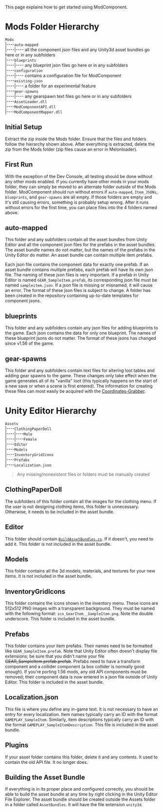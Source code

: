 This page explains how to get started using ModComponent.

# Mods Folder Hierarchy

`Mods`<br/>
|----`auto-mapped`<br/>
|----|---- all the component json files and any Unity3d asset bundles go here or in any subfolders<br/>
|----`blueprints`<br/>
|----|---- any blueprint json files go here or in any subfolders<br/>
|----`configuration`<br/>
|----|---- contains a configuration file for ModComponent<br/>
|----`existing-json`<br/>
|----|---- a folder for an experimental feature<br/>
|----`gear-spawns`<br/>
|----|---- any gearspawn text files go here or in any subfolders<br/>
|----`AssetLoader.dll`<br/>
|----`ModComponentAPI.dll`<br/>
|----`ModComponentMapper.dll`<br/>

## Initial Setup

Extract the zip inside the Mods folder. Ensure that the files and folders follow the hierarchy shown above. After everything is extracted, delete the zip from the Mods folder (zip files cause an error in Melonloader).

## First Run

With the exception of the Dev Console, all testing should be done without any other mods enabled. If you currently have other mods in your mods folder, they can simply be moved to an alternate folder outside of the Mods folder. ModComponent should run without errors if `auto-mapped`, `Item_JSONs`, `blueprints`, and `gear-spawns` are all empty. If those folders are empty and it's still causing errors, something is probably setup wrong. After it runs without errors for the first time, you can place files into the 4 folders named above.

## auto-mapped

This folder and any subfolders contain all the asset bundles from Unity Editor and all the component json files for the prefabs in the asset bundles. The asset bundle names do not matter, but the names of the prefabs in the Unity Editor do matter. An asset bundle can contain multiple item prefabs.

Each json file contains the component data for exactly one prefab. If an asset bundle contains multiple prefabs, each prefab will have its own json file. The naming of these json files is very important. If a prefab in Unity Editor is named `GEAR_SampleItem.prefab`, its corresponding json file must be named `sampleitem.json`. If a json file is missing or misnamed, it will cause an error. The format of these json files is subject to change. A folder has been created in the repository containing up-to-date templates for component jsons.

## blueprints

This folder and any subfolders contain any json files for adding blueprints to the game. Each json contains the data for only one blueprint. The names of these blueprint jsons do not matter. The format of these jsons has changed since v1.56 of the game.

## gear-spawns

This folder and any subfolders contain text files for altering loot tables and adding gear spawns to the game. These changes only take effect when the game generates all of its "vanilla" loot (this typically happens on the start of a new save or when a scene is first entered). The information for creating these files can most easily be acquired with the [Coordinates-Grabber](https://github.com/ds5678/Coordinates-Grabber).

# Unity Editor Hierarchy

`Assets`<br/>
|----`ClothingPaperDoll`<br/>
|----|----`Male`<br/>
|----|----`Female`<br/>
|----`Editor`<br/>
|----`Models`<br/>
|----`InventoryGridIcons`<br/>
|----`Prefabs`<br/>
|----`Localization.json`<br/>

> Any missing/nonexistent files or folders must be manually created

## ClothingPaperDoll

The subfolders of this folder contain all the images for the clothing menu. If the user is not designing clothing items, this folder is unnecessary. Otherwise, it needs to be included in the asset bundle.

## Editor

This folder should contain [`BuildAssetBundles.cs`](https://github.com/ds5678/ModComponent/blob/master/Template/Unity/Assets/Editor/BuildAssetBundles.cs). If it doesn't, you need to add it. This folder is not included in the asset bundle.

## Models

This folder contains all the 3d models, materials, and textures for your new items. It is not included in the asset bundle.

## InventoryGridIcons

This folder contains the icons shown in the inventory menu. These icons are 512x512 PNG images with a transparent background. They must be named with the following format: `ico_GearItem__SampleItem.png`. Note the double underscore. This folder is included in the asset bundle.

## Prefabs

This folder contains your item prefabs. Their names need to be formatted like `GEAR_SampleItem.prefab`. Note that Unity Editor often doesn't display file extensions; be sure that you didn't name your file ~~GEAR_SampleItem.prefab.prefab~~. Prefabs need to have a transform component and a collider component (a box collider is normally good enough). If you're porting 1.56 mods, any old API components must be removed; their component data is now entered in a json file outside of Unity Editor. This folder is included in the asset bundle.

## Localization.json

This file is where you define any in-game text. It is not necessary to have an entry for every localization. Item names typically carry an ID with the format `GAMEPLAY_SampleItem`. Similarly, item descriptions typically carry an ID with the format `GAMEPLAY_SampleItemDescription`. This file is included in the asset bundle.

## Plugins

If your asset folder contains this folder, delete it and any contents. It used to contain the old API file. It no longer does.

## Building the Asset Bundle

If everything is in its proper place and configured correctly, you should be able to build the asset bundle at any time by right clicking in the Unity Editor File Explorer. The asset bundle should be created outside the Assets folder in a folder called `AssetBundles`. It will have the file extension `unity3d`.